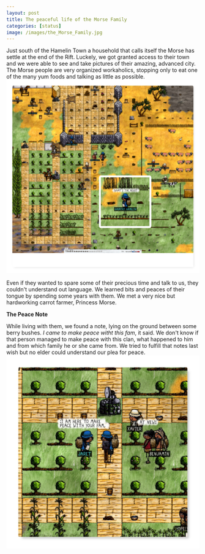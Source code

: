 ```yaml
---
layout: post
title: The peaceful life of the Morse Family
categories: [status]
image: /images/the_Morse_Family.jpg
---
```


Just south of the Hamelin Town a household that calls itself the Morse has settle at the end of the Rift. Luckely, we got granted access to their town and we were able to see and take pictures of their amazing, advanced city. The Morse people are very organized workaholics, stopping only to eat one of the many yum foods and talking as little as possible. ![image](/images/the_Morse_Family.jpg)

Even if they wanted to spare some of their precious time and talk to us, they couldn't understand out language. We learned bits and peaces of their tongue by spending some years with them. We met a very nice but hardworking carrot farmer, Princess Morse.

**The Peace Note**

While living with them, we found a note, lying on the ground between some berry bushes. _I came to make peace witht this fam_, it said. We don't know if that person managed to make peace with this clan, what happened to him and from which family he or she came from. We tried to fulfill that notes last wish but no elder could understand our plea for peace. ![image](/images/peace_note_at_morse.jpg)